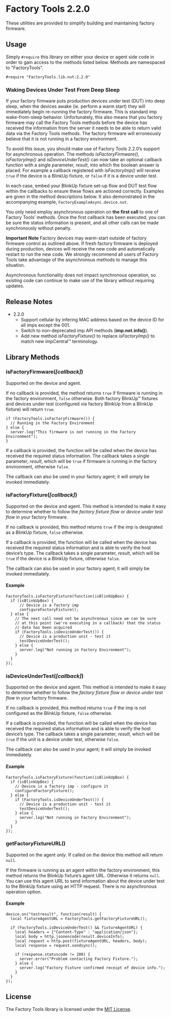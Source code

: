 # Factory Tools 2.2.0 #

These utilities are provided to simplify building and maintaining factory firmware.

## Usage ##

Simply `#require` this library on either your device or agent side code in order to gain access to the methods listed below. Methods are namespaced to "FactoryTools".

```Squirrel
#require "FactoryTools.lib.nut:2.2.0"
```

### Waking Devices Under Test From Deep Sleep ###

If your factory firmware puts production devices under test (DUT) into deep sleep, when the devices awake (ie. perform a warm start) they will immediately begin re-running the factory firmware. This is standard imp wake-from-sleep behavior. Unfortunately, this also means that you factory firmware may call the Factory Tools methods before the device has received the information from the server it needs to be able to return valid data via the Factory Tools methods. The factory firmware will erroneously believe that it is not running in a factory environment.

To avoid this issue, you should make use of Factory Tools 2.2.0’s support for asynchronous operation. The methods *isFactoryFirmware()*, *isFactoryImp()* and *isDeviceUnderTest()* can now take an optional callback function with a single parameter, *result*, into which the boolean answer is placed. For example a callback registered with *isFactoryImp()* will receive `true` if the device is a BlinkUp fixture, or `false` if it is a device under test.

In each case, embed your BlinkUp fixture set-up flow and DUT test flow within the callbacks to ensure these flows are actioned correctly. Examples are given in the method descriptions below. It also demonstrated in the accompanying example, `FactoryExampleAsync.device.nut`.

You only need employ asynchronous operation on **the first call** to one of Factory Tools’ methods. Once the first callback has been executed, you can be sure the status information is present, and all other calls can be made synchronously without penalty.

**Important Note** Factory devices may warm-start outside of factory firmware control as outlined above. If fresh factory firmware is deployed during production, devices will receive the new code and automatically restart to run the new code. We strongly recommend all users of Factory Tools take advantage of the asynchronous methods to manage this situation.

Asynchronous functionality does not impact synchronous operation, so existing code can continue to make use of the library without requiring updates.

## Release Notes ##

- 2.2.0
    - Support cellular by infering MAC address based on the device ID for all imps except the 001.
    - Switch to non-deprecated imp API methods (**imp.net.info()**).
    - Add new method *isFactoryFixture()* to replace *isFactoryImp()* to match new impCentral™ terminology.

## Library Methods ##

### isFactoryFirmware(*[callback]*) ###

Supported on the device and agent.

If no callback is provided, the method returns `true` if firmware is running in the factory environment, `false` otherwise. Both factory BlinkUp&trade; fixtures and devices under test (configured via factory BlinkUp from a BlinkUp fixture) will return `true`.

```Squirrel
if (FactoryTools.isFactoryFirmware()) {
  // Running in the Factory Environment
} else {
  server.log("This firmware is not running in the Factory Environment");
}
```

If a callback is provided, the function will be called when the device has received the required status information. The callback takes a single parameter, *result*, which will be `true` if firmware is running in the factory environment, otherwise `false`.

The callback can also be used in your factory agent; it will simply be invoked immediately.

### isFactoryFixture(*[callback]*) ###

Supported on the device and agent. This method is intended to make it easy to determine whether to follow the *factory fixture flow* or *device under test flow* in your factory firmware.

If no callback is provided, this method returns `true` if the imp is designated as a BlinkUp fixture, `false` otherwise.

If a callback is provided, the function will be called when the device has received the required status information and is able to verify the host device’s type. The callback takes a single parameter, *result*, which will be `true` if the device is a BlinkUp fixture, otherwise `false`.

The callback can also be used in your factory agent; it will simply be invoked immediately.

#### Example ####

```squirrel
FactoryTools.isFactoryFixture(function(isBlinkUpBox) {
  if (isBlinkUpBox) {
      // Device is a factory imp
      configureFactoryFixture();
  } else {
    // The next call need not be asynchronous since we can be sure
    // at this point (we're executing in a callback) that the status
    // data has been acquired
    if (FactoryTools.isDeviceUnderTest()) {
      // Device is a production unit - test it
      testDeviceUnderTest();
    } else {
      server.log("Not running in Factory Environment");
    }
  }
});
```

### isDeviceUnderTest(*[callback]*) ###

Supported on the device and agent. This method is intended to make it easy to determine whether to follow the *factory fixture flow* or *device under test flow* in your factory firmware.

If no callback is provided, this method returns `true` if the imp is not configured as the BlinkUp fixture, `false` otherwise.

If a callback is provided, the function will be called when the device has received the required status information and is able to verify the host device’s type. The callback takes a single parameter, *result*, which will be `true` if the unit is a device under test, otherwise `false`.

The callback can also be used in your agent; it will simply be invoked immediately.

#### Example ####
```squirrel
FactoryTools.isFactoryFixture(function(isBlinkUpBox) {
  if (isBlinkUpBox) {
    // Device is a factory imp - configure it
    configureFactoryFixture();
  } else {
    if (FactoryTools.isDeviceUnderTest()) {
      // Device is a production unit - test it
      testDeviceUnderTest();
    } else {
      server.log("Not running in Factory Environment");
    }
  }
});
```

### getFactoryFixtureURL() ###

Supported on the agent *only*. If called on the device this method will return `null`.

If the firmware is running as an agent within the factory environment, this method returns the BlinkUp fixture’s agent URL. Otherwise it returns `null`. You can use this agent URL to send information about the device under test to the BlinkUp fixture using an HTTP request. There is no asynchronous operation option.

#### Example ####

```Squirrel
device.on("testresult", function(result) {
  local fixtureAgentURL = FactoryTools.getFactoryFixtureURL();

  if (FactoryTools.isDeviceUnderTest() && fixtureAgentURL) {
    local headers = {"Content-Type" : "application/json"};
    local body = http.jsonencode(result.deviceInfo);
    local request = http.post(fixtureAgentURL, headers, body);
    local response = request.sendsync();

    if (response.statuscode != 200) {
      server.error("Problem contacting Factory Fixture.");
    } else {
      server.log("Factory Fixture confirmed receipt of device info.");
    }
  }
});
```

## License ##

The Factory Tools library is licensed under the [MIT License](./LICENSE).
